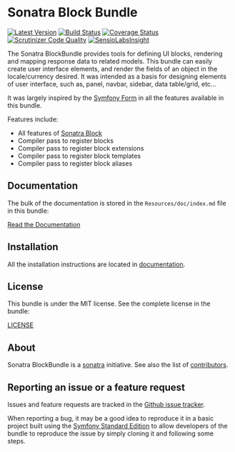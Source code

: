 Sonatra Block Bundle
====================

[![Latest Version](https://img.shields.io/packagist/v/sonatra/block-bundle.svg)](https://packagist.org/packages/sonatra/block-bundle)
[![Build Status](https://img.shields.io/travis/sonatra/sonatra-block-bundle/master.svg)](https://travis-ci.org/sonatra/sonatra-block-bundle)
[![Coverage Status](https://img.shields.io/coveralls/sonatra/sonatra-block-bundle/master.svg)](https://coveralls.io/r/sonatra/sonatra-block-bundle?branch=master)
[![Scrutinizer Code Quality](https://img.shields.io/scrutinizer/g/sonatra/sonatra-block-bundle/master.svg)](https://scrutinizer-ci.com/g/sonatra/sonatra-block-bundle?branch=master)
[![SensioLabsInsight](https://img.shields.io/sensiolabs/i/0d1dda71-3f47-4dad-be53-017da27d21a8.svg)](https://insight.sensiolabs.com/projects/0d1dda71-3f47-4dad-be53-017da27d21a8)

The Sonatra BlockBundle provides tools for defining UI blocks, rendering and mapping
response data to related models. This bundle can easily create user interface elements,
and render the fields of an object in the locale/currency desired. It was intended as a
basis for designing elements of user interface, such as, panel, navbar, sidebar, data
table/grid, etc...

It was largely inspired by the [Symfony Form](https://github.com/symfony/form) in all
the features available in this bundle.

Features include:

- All features of [Sonatra Block](https://github.com/sonatra/sonatra-block)
- Compiler pass to register blocks
- Compiler pass to register block extensions
- Compiler pass to register block templates
- Compiler pass to register block aliases

Documentation
-------------

The bulk of the documentation is stored in the `Resources/doc/index.md`
file in this bundle:

[Read the Documentation](Resources/doc/index.md)

Installation
------------

All the installation instructions are located in [documentation](Resources/doc/index.md).

License
-------

This bundle is under the MIT license. See the complete license in the bundle:

[LICENSE](LICENSE)

About
-----

Sonatra BlockBundle is a [sonatra](https://github.com/sonatra) initiative.
See also the list of [contributors](https://github.com/sonatra/sonatra-block-bundle/graphs/contributors).

Reporting an issue or a feature request
---------------------------------------

Issues and feature requests are tracked in the [Github issue tracker](https://github.com/sonatra/sonatra-block-bundle/issues).

When reporting a bug, it may be a good idea to reproduce it in a basic project
built using the [Symfony Standard Edition](https://github.com/symfony/symfony-standard)
to allow developers of the bundle to reproduce the issue by simply cloning it
and following some steps.
